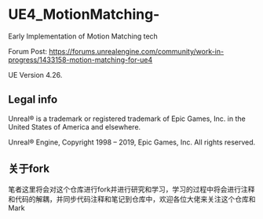 # UE4_MotionMatching-
Early Implementation of Motion Matching tech

Forum Post: https://forums.unrealengine.com/community/work-in-progress/1433158-motion-matching-for-ue4

UE Version 4.26.

Legal info
----------

Unreal® is a trademark or registered trademark of Epic Games, Inc. in the United States of America and elsewhere.

Unreal® Engine, Copyright 1998 – 2019, Epic Games, Inc. All rights reserved.

## 关于fork

笔者这里将会对这个仓库进行fork并进行研究和学习，学习的过程中将会进行注释和代码的解耦，并同步代码注释和笔记到仓库中，欢迎各位大佬来关注这个仓库和Mark

